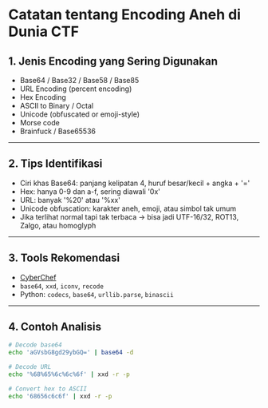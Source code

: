 # Catatan tentang Encoding Aneh di Dunia CTF

## 1. Jenis Encoding yang Sering Digunakan

- Base64 / Base32 / Base58 / Base85
- URL Encoding (percent encoding)
- Hex Encoding
- ASCII to Binary / Octal
- Unicode (obfuscated or emoji-style)
- Morse code
- Brainfuck / Base65536

---

## 2. Tips Identifikasi

- Ciri khas Base64: panjang kelipatan 4, huruf besar/kecil + angka + '='
- Hex: hanya 0-9 dan a-f, sering diawali '0x'
- URL: banyak '%20' atau '%xx'
- Unicode obfuscation: karakter aneh, emoji, atau simbol tak umum
- Jika terlihat normal tapi tak terbaca → bisa jadi UTF-16/32, ROT13, Zalgo, atau homoglyph

---

## 3. Tools Rekomendasi

- [CyberChef](https://gchq.github.io/CyberChef/)
- `base64`, `xxd`, `iconv`, `recode`
- Python: `codecs`, `base64`, `urllib.parse`, `binascii`

---

## 4. Contoh Analisis

```bash
# Decode base64
echo 'aGVsbG8gd29ybGQ=' | base64 -d

# Decode URL
echo '%68%65%6c%6c%6f' | xxd -r -p

# Convert hex to ASCII
echo '68656c6c6f' | xxd -r -p
